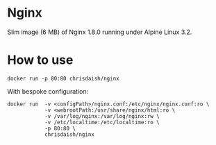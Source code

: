 Nginx
=====

Slim image (6 MB) of Nginx 1.8.0 running under Alpine Linux 3.2.

How to use
=========

```
docker run -p 80:80 chrisdaish/nginx
```

With bespoke configuration:

```
docker run  -v <configPath>/nginx.conf:/etc/nginx/nginx.conf:ro \
            -v <webrootPath:/usr/share/nginx/html:ro \
            -v /var/log/nginx:/var/log/nginx:rw \
            -v /etc/localtime:/etc/localtime:ro \
            -p 80:80 \
            chrisdaish/nginx
```
